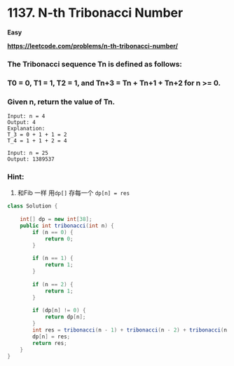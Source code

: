# 1137. N-th Tribonacci Number

**Easy**

**https://leetcode.com/problems/n-th-tribonacci-number/**

### The Tribonacci sequence Tn is defined as follows: 

### T0 = 0, T1 = 1, T2 = 1, and Tn+3 = Tn + Tn+1 + Tn+2 for n >= 0.

### Given n, return the value of Tn.



```
Input: n = 4
Output: 4
Explanation:
T_3 = 0 + 1 + 1 = 2
T_4 = 1 + 1 + 2 = 4

Input: n = 25
Output: 1389537

```


### Hint:
1. 和Fib 一样 用`dp[]` 存每一个 `dp[n] = res`




```java
class Solution {
    
    int[] dp = new int[38];
    public int tribonacci(int n) {
        if (n == 0) {
            return 0;
        }
        
        if (n == 1) {
            return 1;
        }
        
        if (n == 2) {
            return 1;
        }
        
        if (dp[n] != 0) {
            return dp[n];
        }
        int res = tribonacci(n - 1) + tribonacci(n - 2) + tribonacci(n -3);
        dp[n] = res;
        return res;
    }
}

```